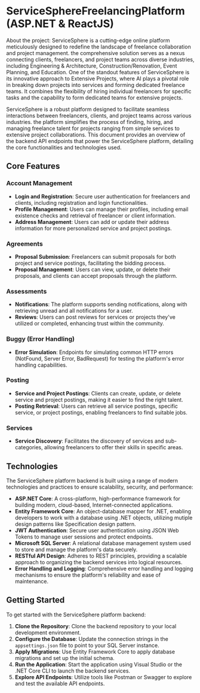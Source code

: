 # ServiceSphereFreelancingPlatform (ASP.NET & ReactJS)

About the project: 
ServiceSphere is a cutting-edge online platform meticulously designed to redefine the landscape of freelance collaboration and project management. the comprehensive solution serves as a nexus connecting clients, freelancers, and project teams across diverse industries, including Engineering & Architecture, Construction/Renovation, Event Planning, and Education. One of the standout features of ServiceSphere is its innovative approach to Extensive Projects, where AI plays a pivotal role in breaking down projects into services and forming dedicated freelance teams. It combines the flexibility of hiring individual freelancers for specific tasks and the capability to form dedicated teams for extensive projects.

ServiceSphere is a robust platform designed to facilitate seamless interactions between freelancers, clients, and project teams across various industries. the platform simplifies the process of finding, hiring, and managing freelance talent for projects ranging from simple services to extensive project collaborations. This document provides an overview of the backend API endpoints that power the ServiceSphere platform, detailing the core functionalities and technologies used.

## Core Features

### Account Management
- **Login and Registration**: Secure user authentication for freelancers and clients, including registration and login functionalities.
- **Profile Management**: Users can manage their profiles, including email existence checks and retrieval of freelancer or client information.
- **Address Management**: Users can add or update their address information for more personalized service and project postings.

### Agreements
- **Proposal Submission**: Freelancers can submit proposals for both project and service postings, facilitating the bidding process.
- **Proposal Management**: Users can view, update, or delete their proposals, and clients can accept proposals through the platform.

### Assessments
- **Notifications**: The platform supports sending notifications, along with retrieving unread and all notifications for a user.
- **Reviews**: Users can post reviews for services or projects they've utilized or completed, enhancing trust within the community.

### Buggy (Error Handling)
- **Error Simulation**: Endpoints for simulating common HTTP errors (NotFound, Server Error, BadRequest) for testing the platform's error handling capabilities.

### Posting
- **Service and Project Postings**: Clients can create, update, or delete service and project postings, making it easier to find the right talent.
- **Posting Retrieval**: Users can retrieve all service postings, specific service, or project postings, enabling freelancers to find suitable jobs.

### Services
- **Service Discovery**: Facilitates the discovery of services and sub-categories, allowing freelancers to offer their skills in specific areas.

## Technologies

The ServiceSphere platform backend is built using a range of modern technologies and practices to ensure scalability, security, and performance:

- **ASP.NET Core**: A cross-platform, high-performance framework for building modern, cloud-based, Internet-connected applications.
- **Entity Framework Core**: An object-database mapper for .NET, enabling developers to work with a database using .NET objects, utilizing mutiple design patterns like Specification design pattern.
- **JWT Authentication**: Secure user authentication using JSON Web Tokens to manage user sessions and protect endpoints.
- **Microsoft SQL Server**: A relational database management system used to store and manage the platform's data securely.
- **RESTful API Design**: Adheres to REST principles, providing a scalable approach to organizing the backend services into logical resources.
- **Error Handling and Logging**: Comprehensive error handling and logging mechanisms to ensure the platform's reliability and ease of maintenance.

## Getting Started

To get started with the ServiceSphere platform backend:

1. **Clone the Repository**: Clone the backend repository to your local development environment.
2. **Configure the Database**: Update the connection strings in the `appsettings.json` file to point to your SQL Server instance.
3. **Apply Migrations**: Use Entity Framework Core to apply database migrations and set up the initial schema.
4. **Run the Application**: Start the application using Visual Studio or the .NET Core CLI to launch the backend services.
5. **Explore API Endpoints**: Utilize tools like Postman or Swagger to explore and test the available API endpoints.

